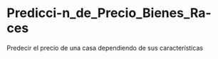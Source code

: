 # Predicci-n_de_Precio_Bienes_Ra-ces
Predecir el precio de una casa dependiendo de sus características
